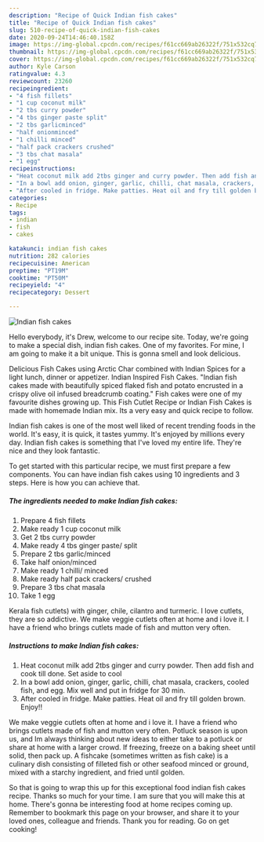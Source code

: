 ```yaml
---
description: "Recipe of Quick Indian fish cakes"
title: "Recipe of Quick Indian fish cakes"
slug: 510-recipe-of-quick-indian-fish-cakes
date: 2020-09-24T14:46:40.158Z
image: https://img-global.cpcdn.com/recipes/f61cc669ab26322f/751x532cq70/indian-fish-cakes-recipe-main-photo.jpg
thumbnail: https://img-global.cpcdn.com/recipes/f61cc669ab26322f/751x532cq70/indian-fish-cakes-recipe-main-photo.jpg
cover: https://img-global.cpcdn.com/recipes/f61cc669ab26322f/751x532cq70/indian-fish-cakes-recipe-main-photo.jpg
author: Kyle Carson
ratingvalue: 4.3
reviewcount: 23260
recipeingredient:
- "4 fish fillets"
- "1 cup coconut milk"
- "2 tbs curry powder"
- "4 tbs ginger paste split"
- "2 tbs garlicminced"
- "half onionminced"
- "1 chilli minced"
- "half pack crackers crushed"
- "3 tbs chat masala"
- "1 egg"
recipeinstructions:
- "Heat coconut milk add 2tbs ginger and curry powder. Then add fish and cook till done. Set aside to cool"
- "In a bowl add onion, ginger, garlic, chilli, chat masala, crackers, cooled fish, and egg. Mix well and put in fridge for 30 min."
- "After cooled in fridge. Make patties. Heat oil and fry till golden brown. Enjoy!!"
categories:
- Recipe
tags:
- indian
- fish
- cakes

katakunci: indian fish cakes 
nutrition: 282 calories
recipecuisine: American
preptime: "PT19M"
cooktime: "PT50M"
recipeyield: "4"
recipecategory: Dessert

---
```



![Indian fish cakes](https://img-global.cpcdn.com/recipes/f61cc669ab26322f/751x532cq70/indian-fish-cakes-recipe-main-photo.jpg)

Hello everybody, it's Drew, welcome to our recipe site. Today, we're going to make a special dish, indian fish cakes. One of my favorites. For mine, I am going to make it a bit unique. This is gonna smell and look delicious.

Delicious Fish Cakes using Arctic Char combined with Indian Spices for a light lunch, dinner or appetizer. Indian Inspired Fish Cakes. &#34;Indian fish cakes made with beautifully spiced flaked fish and potato encrusted in a crispy olive oil infused breadcrumb coating.&#34; Fish cakes were one of my favourite dishes growing up. This Fish Cutlet Recipe or Indian Fish Cakes is made with homemade Indian mix. Its a very easy and quick recipe to follow.

Indian fish cakes is one of the most well liked of recent trending foods in the world. It's easy, it is quick, it tastes yummy. It's enjoyed by millions every day. Indian fish cakes is something that I've loved my entire life. They're nice and they look fantastic.


To get started with this particular recipe, we must first prepare a few components. You can have indian fish cakes using 10 ingredients and 3 steps. Here is how you can achieve that.

<!--inarticleads1-->

##### The ingredients needed to make Indian fish cakes:

1. Prepare 4 fish fillets
1. Make ready 1 cup coconut milk
1. Get 2 tbs curry powder
1. Make ready 4 tbs ginger paste/ split
1. Prepare 2 tbs garlic/minced
1. Take half onion/minced
1. Make ready 1 chilli/ minced
1. Make ready half pack crackers/ crushed
1. Prepare 3 tbs chat masala
1. Take 1 egg


Kerala fish cutlets) with ginger, chile, cilantro and turmeric. I love cutlets, they are so addictive. We make veggie cutlets often at home and i love it. I have a friend who brings cutlets made of fish and mutton very often. 

<!--inarticleads2-->

##### Instructions to make Indian fish cakes:

1. Heat coconut milk add 2tbs ginger and curry powder. Then add fish and cook till done. Set aside to cool
1. In a bowl add onion, ginger, garlic, chilli, chat masala, crackers, cooled fish, and egg. Mix well and put in fridge for 30 min.
1. After cooled in fridge. Make patties. Heat oil and fry till golden brown. Enjoy!!


We make veggie cutlets often at home and i love it. I have a friend who brings cutlets made of fish and mutton very often. Potluck season is upon us, and Im always thinking about new ideas to either take to a potluck or share at home with a larger crowd. If freezing, freeze on a baking sheet until solid, then pack up. A fishcake (sometimes written as fish cake) is a culinary dish consisting of filleted fish or other seafood minced or ground, mixed with a starchy ingredient, and fried until golden. 

So that is going to wrap this up for this exceptional food indian fish cakes recipe. Thanks so much for your time. I am sure that you will make this at home. There's gonna be interesting food at home recipes coming up. Remember to bookmark this page on your browser, and share it to your loved ones, colleague and friends. Thank you for reading. Go on get cooking!
